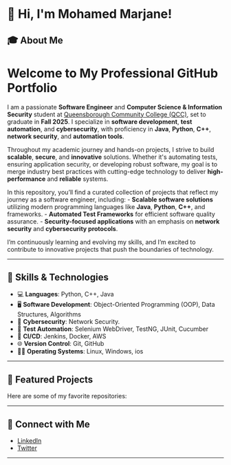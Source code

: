 # 👋 Hi, I'm Mohamed Marjane!

## 🎓 About Me
# Welcome to My Professional GitHub Portfolio

I am a passionate **Software Engineer** and **Computer Science & Information Security** student at [Queensborough Community College (QCC)](https://www.qcc.cuny.edu/), set to graduate in **Fall 2025**. I specialize in **software development**, **test automation**, and **cybersecurity**, with proficiency in **Java**, **Python**, **C++**, **network security**, and **automation tools**.

Throughout my academic journey and hands-on projects, I strive to build **scalable**, **secure**, and **innovative** solutions. Whether it's automating tests, ensuring application security, or developing robust software, my goal is to merge industry best practices with cutting-edge technology to deliver **high-performance** and **reliable** systems.

In this repository, you’ll find a curated collection of projects that reflect my journey as a software engineer, including:
    - **Scalable software solutions** utilizing modern programming languages like **Java**, **Python**, **C++**, and frameworks.
    - **Automated Test Frameworks** for efficient software quality assurance.
    - **Security-focused applications** with an emphasis on **network security** and **cybersecurity protocols**.

I’m continuously learning and evolving my skills, and I’m excited to contribute to innovative projects that push the boundaries of technology.

---

## 🔧 **Skills & Technologies**
- 💻 **Languages**: Python, C++, Java
- 🖥️ **Software Development**: Object-Oriented Programming (OOP), Data Structures, Algorithms
- 🔐 **Cybersecurity**: Network Security.
- 🧪 **Test Automation**: Selenium WebDriver, TestNG, JUnit, Cucumber  
- 🚀 **CI/CD**: Jenkins, Docker, AWS  
- 🌐 **Version Control**: Git, GitHub  
- 🧑‍💻 **Operating Systems**: Linux, Windows, ios


---

## 🚀 **Featured Projects**
Here are some of my favorite repositories:




---

## 📢 **Connect with Me**
- [LinkedIn](linkedin.com/in/mohamedmarjane)  
- [Twitter](https://twitter.com/MMarjane1)

---
